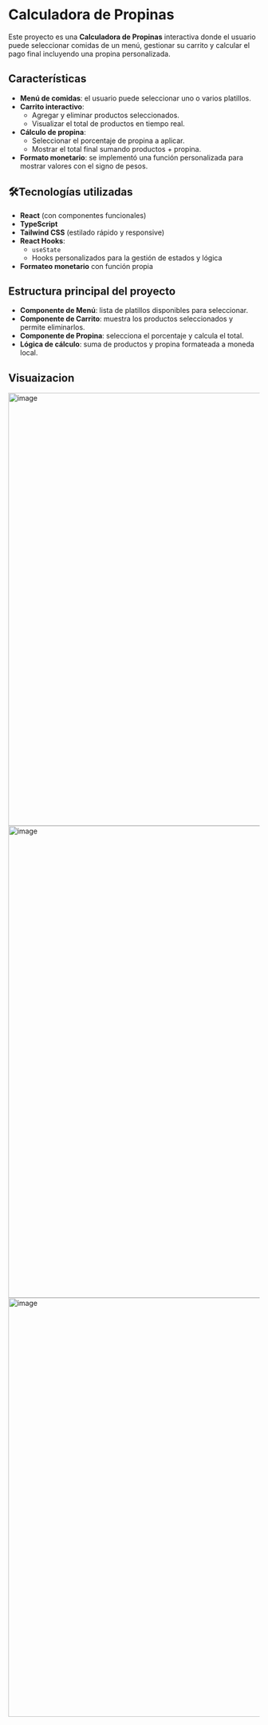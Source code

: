 # Calculadora de Propinas 

Este proyecto es una **Calculadora de Propinas** interactiva donde el usuario puede seleccionar comidas de un menú, gestionar su carrito y calcular el pago final incluyendo una propina personalizada.

## Características

- **Menú de comidas**: el usuario puede seleccionar uno o varios platillos.
- **Carrito interactivo**:
  - Agregar y eliminar productos seleccionados.
  - Visualizar el total de productos en tiempo real.
- **Cálculo de propina**:
  - Seleccionar el porcentaje de propina a aplicar.
  - Mostrar el total final sumando productos + propina.
- **Formato monetario**: se implementó una función personalizada para mostrar valores con el signo de pesos.

## 🛠Tecnologías utilizadas

- **React** (con componentes funcionales)
- **TypeScript**
- **Tailwind CSS** (estilado rápido y responsive)
- **React Hooks**:
  - `useState`
  - Hooks personalizados para la gestión de estados y lógica
- **Formateo monetario** con función propia

## Estructura principal del proyecto

- **Componente de Menú**: lista de platillos disponibles para seleccionar.
- **Componente de Carrito**: muestra los productos seleccionados y permite eliminarlos.
- **Componente de Propina**: selecciona el porcentaje y calcula el total.
- **Lógica de cálculo**: suma de productos y propina formateada a moneda local.

## Visuaizacion
<img width="1378" height="868" alt="image" src="https://github.com/user-attachments/assets/5ece0d7f-2a48-4e30-b82d-2e19ad83c6e8" />
<img width="1442" height="946" alt="image" src="https://github.com/user-attachments/assets/9135d2ae-f688-4fde-946c-bf57af02ea71" />
<img width="1186" height="840" alt="image" src="https://github.com/user-attachments/assets/c83e7881-a05c-404a-99e3-ea9113ae5557" />

